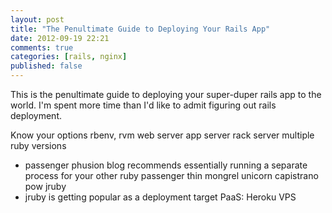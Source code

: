 ```yaml
---
layout: post
title: "The Penultimate Guide to Deploying Your Rails App"
date: 2012-09-19 22:21
comments: true
categories: [rails, nginx]
published: false
---
```

This is the penultimate guide to deploying your super-duper rails app to the world. I'm spent more time than I'd like to admit figuring out rails deployment.

Know your options
rbenv, rvm
web server
app server
rack server
multiple ruby versions
- passenger phusion blog recommends essentially running a separate process for your other ruby
passenger
thin
mongrel
unicorn
capistrano
pow
jruby
- jruby is getting popular as a deployment target
PaaS: Heroku
VPS
